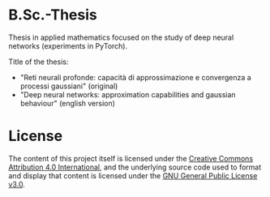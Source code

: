 # B.Sc.-Thesis
<p> Thesis in applied mathematics focused on the study of deep neural networks (experiments in PyTorch). <p>
Title of the thesis:
<ul>
  <li> "Reti neurali profonde: capacità di approssimazione e convergenza a processi gaussiani" (original) </li>
  <li> "Deep neural networks: approximation capabilities and gaussian behaviour" (english version) </li>
</ul>
  
# License
The content of this project itself is licensed under the [Creative Commons Attribution 4.0 International](https://creativecommons.org/licenses/by/4.0/), and the underlying source code used to format and display that content is licensed under the [GNU General Public License v3.0]([https://creativecommons.org/licenses/by/4.0/](https://github.com/caporali/B.Sc.-Thesis/blob/main/LICENSE)).
